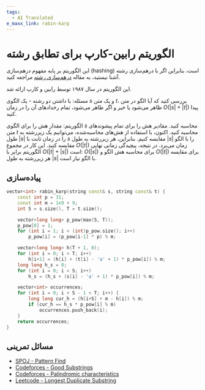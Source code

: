 ```yaml
---
tags:
  - AI Translated
e_maxx_link: rabin-karp
---
```


# الگوریتم رابین-کارپ برای تطابق رشته

این الگوریتم بر پایه مفهوم درهم‌سازی (hashing) است، بنابراین اگر با درهم‌سازی رشته آشنا نیستید، به مقاله [درهم‌سازی رشته](string-hashing.md) مراجعه کنید.

این الگوریتم در سال ۱۹۸۷ توسط رابین و کارپ ارائه شد.

مسئله: با داشتن دو رشته - یک الگوی $s$ و یک متن $t$، بررسی کنید که آیا الگو در متن ظاهر می‌شود یا خیر و اگر ظاهر می‌شود، تمام رخدادهای آن را در زمان $O(|s| + |t|)$ پیدا کنید.

الگوریتم: مقدار هش را برای الگوی $s$ محاسبه کنید.
مقادیر هش را برای تمام پیشوندهای متن $t$ محاسبه کنید.
اکنون، با استفاده از هش‌های محاسبه‌شده، می‌توانیم یک زیررشته به طول $|s|$ را در زمان ثابت با $s$ مقایسه کنیم.
بنابراین، هر زیررشته به طول $|s|$ را با الگو مقایسه کنید. این کار در مجموع $O(|t|)$ زمان می‌برد.
در نتیجه، پیچیدگی زمانی نهایی الگوریتم برابر با $O(|t| + |s|)$ است: $O(|s|)$ برای محاسبه هش الگو و $O(|t|)$ برای مقایسه هر زیررشته به طول $|s|$ با الگو نیاز است.

## پیاده‌سازی
```{.cpp file=rabin_karp}
vector<int> rabin_karp(string const& s, string const& t) {
    const int p = 31; 
    const int m = 1e9 + 9;
    int S = s.size(), T = t.size();

    vector<long long> p_pow(max(S, T)); 
    p_pow[0] = 1; 
    for (int i = 1; i < (int)p_pow.size(); i++) 
        p_pow[i] = (p_pow[i-1] * p) % m;

    vector<long long> h(T + 1, 0); 
    for (int i = 0; i < T; i++)
        h[i+1] = (h[i] + (t[i] - 'a' + 1) * p_pow[i]) % m; 
    long long h_s = 0; 
    for (int i = 0; i < S; i++) 
        h_s = (h_s + (s[i] - 'a' + 1) * p_pow[i]) % m; 

    vector<int> occurrences;
    for (int i = 0; i + S - 1 < T; i++) {
        long long cur_h = (h[i+S] + m - h[i]) % m;
        if (cur_h == h_s * p_pow[i] % m)
            occurrences.push_back(i);
    }
    return occurrences;
}
```

## مسائل تمرینی

* [SPOJ - Pattern Find](http://www.spoj.com/problems/NAJPF/)
* [Codeforces - Good Substrings](http://codeforces.com/problemset/problem/271/D)
* [Codeforces - Palindromic characteristics](https://codeforces.com/problemset/problem/835/D)
* [Leetcode - Longest Duplicate Substring](https://leetcode.com/problems/longest-duplicate-substring/)
